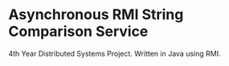 # Asynchronous RMI String Comparison Service
4th Year Distributed Systems Project. Written in Java using RMI.
